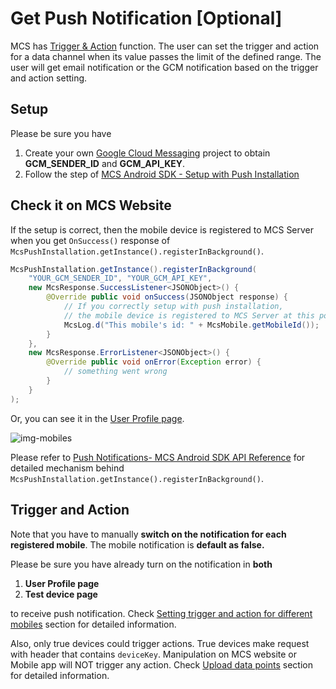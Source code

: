 # Get Push Notification [Optional]

MCS has [Trigger & Action][mcs-tutorial-notif] function. The user can set the trigger and action for a data channel when its value passes the limit of the defined range. The user will get email notification or the GCM notification based on the trigger and action setting. 

## Setup

Please be sure you have 

1. Create your own [Google Cloud Messaging][gcm] project to obtain **GCM_SENDER_ID** and **GCM_API_KEY**.
2. Follow the step of [MCS Android SDK - Setup with Push Installation][sdk-github-push]

## Check it on MCS Website

If the setup is correct, then the mobile device is registered to MCS Server when you get `OnSuccess()` response of `McsPushInstallation.getInstance().registerInBackground()`.

```java
McsPushInstallation.getInstance().registerInBackground(
    "YOUR_GCM_SENDER_ID", "YOUR_GCM_API_KEY",
    new McsResponse.SuccessListener<JSONObject>() {
        @Override public void onSuccess(JSONObject response) {
            // If you correctly setup with push installation, 
            // the mobile device is registered to MCS Server at this point.
            McsLog.d("This mobile's id: " + McsMobile.getMobileId());
        }
    },
    new McsResponse.ErrorListener<JSONObject>() {
        @Override public void onError(Exception error) {
            // something went wrong
        }
    }
);
```

Or, you can see it in the [User Profile page][mcs-profile].

![img-mobiles][img-mobiles]

Please refer to [Push Notifications- MCS Android SDK API Reference][sdk-api-notif] for detailed mechanism behind `McsPushInstallation.getInstance().registerInBackground()`.

## Trigger and Action

Note that you have to manually **switch on the notification for each registered mobile**. The mobile notification is **default as false.**

Please be sure you have already turn on the notification in **both**

1. **User Profile page**
2. **Test device page**

to receive push notification. Check [Setting trigger and action for different mobiles][mcs-tutorial-notif] section for detailed information.

Also, only true devices could trigger actions. True devices make request with header that contains `deviceKey`. Manipulation on MCS website or Mobile app will NOT trigger any action. Check [Upload data points][mcs-api] section for detailed information.


[mcs-api]: https://mcs.mediatek.com/resources/latest/api_references/
[mcs-tutorial-notif]: https://mcs.mediatek.com/resources/latest/tutorial/setting_notification
[mcs-profile]: https://mcs.mediatek.com/v2console/console/profile

[sdk-github-push]: https://github.com/Mediatek-Cloud/MCS-Android-SDK#b-setup-with-push-installation
[sdk-api-notif]: https://mtk-mcs.gitbooks.io/mcs-android-sdk-api-reference/content/push_notifications.html

[gcm]: https://developers.google.com/cloud-messaging/

[img-mobiles]: https://img.mediatek.com/1500/mtk.linkit/mcs-resources/en/2.12.5/Trigger/img_trigger_06.png
